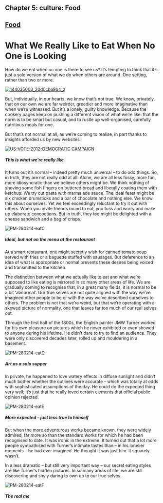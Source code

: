 Chapter  5: culture: Food
------------------------

[Food](../category/culture/food/index.html)
-------------------------------------------

What We Really Like to Eat When No One is Looking
=================================================

How do we eat when no one is there to see us? It’s tempting to think that it’s just a solo version of what we do when others are around. One setting, rather than two or more.

[![144035003\_20d0cba9b4\_z](http://i1.wp.com/www.thebookoflife.org/wp-content/uploads/2014/09/144035003_20d0cba9b4_z.jpg?resize=635%2C476)](http://i2.wp.com/www.thebookoflife.org/wp-content/uploads/2014/09/144035003_20d0cba9b4_z.jpg)

<span class="s1">But, individually, in our hearts, we know that’s not true. We know, privately, that on our own we are far weirder, greedier and more imaginative than when we’re witnessed. But it’s a lonely, guilty knowledge. Because the cookery pages keep on pushing a different vision of what we’re like: that the norm is to be smart but casual, and to rustle up well-organised, carefully nutritious meals for one.</span>

<span class="s1">But that’s not normal at all, as we’re coming to realise, in part thanks to insights afforded us by new websites.</span>

[![US-VOTE-2012-DEMOCRATIC CAMPAIGN](http://i2.wp.com/www.thebookoflife.org/wp-content/uploads/2014/09/152419476.jpg?resize=635%2C448)](http://i0.wp.com/www.thebookoflife.org/wp-content/uploads/2014/09/152419476.jpg)

##### <span class="s1">This is what we’re really like</span>

<span class="s1">It turns out it’s normal – indeed pretty much universal – to do odd things. So, in truth, they are not really odd at all. Alone, we are all less fussy, more fun, more idiosyncratic than we believe others might be. We think nothing of shoving some fish fingers on buttered bread and liberally coating them with ketchup. We try out pasta with marmalade sauce. The ideal feast might be six chicken drumsticks and a bar of chocolate and nothing else. We know this about ourselves. Yet we feel exceedingly reluctant to try it out with others. When you invite friends round to eat, you fuss and worry and make up elaborate concoctions. But in truth, they too might be delighted with a cheese sandwich and a bag of crisps.</span>

![PM-280214-eatC](http://i1.wp.com/www.thebookoflife.org/wp-content/uploads/2014/09/PM-280214-eatC.jpg)

##### <span class="s1">Ideal, but not on the menu at the restaurant</span>

<span class="s1">At a smart restaurant, one might secretly wish for canned tomato soup served with fries or a baguette stuffed with sausages. But deference to an idea of what is appropriate or normal prevents these desires being voiced and transmitted to the kitchen.</span>

<span class="s1">The distinction between what we actually like to eat and what we’re supposed to like eating is mirrored in so many other areas of life. We are gradually coming to recognise that, in a great many fields, it is normal to be a bit ‘abnormal’. Our true selves are not quite aligned with the way we’ve imagined other people to be or with the way we’ve described ourselves to others. The problem is not that we’re weird, but that we’re operating with a skewed picture of normality, one that leaves far too much of our real selves out.</span>

<span class="s1">Through the first half of the 1800s, the English painter JMW Turner worked for his own pleasure on pictures which he never exhibited or even showed to anyone during his lifetime. He didn’t dare to try to find an audience. They were only discovered decades later, rolled up and mouldering in a basement.</span>

![PM-280214-eatD](http://i2.wp.com/www.thebookoflife.org/wp-content/uploads/2014/09/PM-280214-eatD.jpg)

##### <span class="s1">Art as a solo supper</span>

<span class="s1">In private, he happened to love watery effects in diffuse sunlight and didn’t much bother whether the outlines were accurate – which was totally at odds with sophisticated assumptions of the day. He could do the expected thing very well; it’s just that he really loved certain elements that official public opinion rejected.</span>

![PM-280214-eatE](http://i2.wp.com/www.thebookoflife.org/wp-content/uploads/2014/09/PM-280214-eatE.jpg)

##### <span class="s1">More expected – just less true to himself</span>

<span class="s1">But when the more adventurous works became known, they were widely admired, far more so than the standard works for which he had been recognised to date. It was ironic in the extreme. It turned out that a lot more people sympathised with Turner’s intimate tastes than – in his lonelier moments – he had ever imagined. He thought it was just him. It squarely wasn’t.</span>

<span class="s1">In a less dramatic – but still very important way – our secret eating styles are like Turner’s hidden pictures. In so many areas of life, we are still discovering and shyly daring to own up to our true selves.</span>

![PM-280214-eatF](http://i1.wp.com/www.thebookoflife.org/wp-content/uploads/2014/09/PM-280214-eatF.png)

##### <span class="s1">The real me</span>

